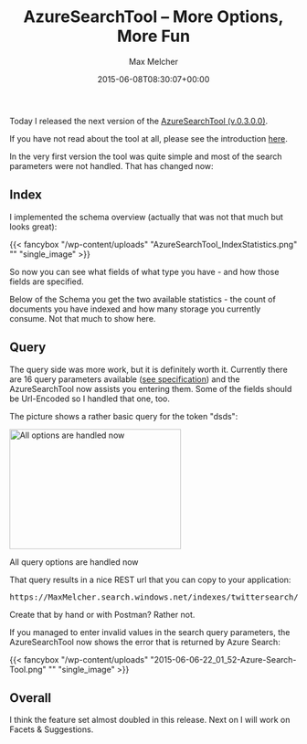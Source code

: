 ﻿---
title: AzureSearchTool – More Options, More Fun
author: Max Melcher
aliases:
   - "/post/2015-06-08-azuresearchtool-more-options-more-fun/"
2015: "06"
type: post
date: 2015-06-08T08:30:07+00:00
url: /2015/06/azuresearchtool-more-options-more-fun/
yourls_shorturl:
  - http://melcher.it/s/5l
categories:
  - Azure
  - Azure Search
  - AzureSearchTool

---
Today I released the next version of the <a href="http://melcher.it/s/5k" target="_blank">AzureSearchTool (v.0.3.0.0)</a>.
  
If you have not read about the tool at all, please see the introduction <a href="https://melcher.it/2015/06/azuresearchtool-the-very-first-release/" target="_blank">here</a>.

In the very first version the tool was quite simple and most of the search parameters were not handled. That has changed now:

## Index

I implemented the schema overview (actually that was not that much but looks great):

{{< fancybox "/wp-content/uploads" "AzureSearchTool_IndexStatistics.png" "" "single_image" >}}

So now you can see what fields of what type you have - and how those fields are specified.

Below of the Schema you get the two available statistics - the count of documents you have indexed and how many storage you currently consume. Not that much to show here.

## Query

The query side was more work, but it is definitely worth it. Currently there are 16 query parameters available ([see specification][1]) and the AzureSearchTool now assists you entering them. Some of the fields should be Url-Encoded so I handled that one, too.

The picture shows a rather basic query for the token "dsds":

<div id="attachment_1948" style="width: 310px" class="wp-caption aligncenter">
  <a href="https://melcher.it/wp-content/uploads/AzureSearchTool_QueryOptions.png"><img data-attachment-id="1948" data-permalink="https://melcher.it/2015/06/azuresearchtool-more-options-more-fun/azuresearchtool_queryoptions/" data-orig-file="https://melcher.it/wp-content/uploads/AzureSearchTool_QueryOptions.png" data-orig-size="1143,800" data-comments-opened="1" data-image-meta="{&quot;aperture&quot;:&quot;0&quot;,&quot;credit&quot;:&quot;&quot;,&quot;camera&quot;:&quot;&quot;,&quot;caption&quot;:&quot;&quot;,&quot;created_timestamp&quot;:&quot;0&quot;,&quot;copyright&quot;:&quot;&quot;,&quot;focal_length&quot;:&quot;0&quot;,&quot;iso&quot;:&quot;0&quot;,&quot;shutter_speed&quot;:&quot;0&quot;,&quot;title&quot;:&quot;&quot;,&quot;orientation&quot;:&quot;0&quot;}" data-image-title="AzureSearchTool QueryOptions" data-image-description="" data-medium-file="https://melcher.it/wp-content/uploads/AzureSearchTool_QueryOptions-300x210.png" data-large-file="https://melcher.it/wp-content/uploads/AzureSearchTool_QueryOptions-1024x717.png" class="size-medium wp-image-1948" src="https://melcher.it/wp-content/uploads/AzureSearchTool_QueryOptions-300x210.png" alt="All options are handled now" width="300" height="210" srcset="https://melcher.it/wp-content/uploads/AzureSearchTool_QueryOptions-300x210.png 300w, https://melcher.it/wp-content/uploads/AzureSearchTool_QueryOptions-1024x717.png 1024w, https://melcher.it/wp-content/uploads/AzureSearchTool_QueryOptions-930x651.png 930w, https://melcher.it/wp-content/uploads/AzureSearchTool_QueryOptions-765x535.png 765w, https://melcher.it/wp-content/uploads/AzureSearchTool_QueryOptions.png 1143w" sizes="(max-width: 300px) 100vw, 300px" /></a>
  
  <p class="wp-caption-text">
    All query options are handled now
  </p>
</div>

That query results in a nice REST url that you can copy to your application:

<pre class="width-set:true wrap:true lang:default decode:true ">https://MaxMelcher.search.windows.net/indexes/twittersearch/docs?api-version=2015-02-28-Preview&search=dsds&$top=7&$skip=1&$filter=Score%20gt%200.5&searchMode=any&searchFields=Text&$count=true&$orderby=Created&$select=Text,Mention&highlight=Text&highlightPreTag=%3Cli%3E&highlightPostTag=%3C%2Fli%3E</pre>

Create that by hand or with Postman? Rather not.

If you managed to enter invalid values in the search query parameters, the AzureSearchTool now shows the error that is returned by Azure Search:

{{< fancybox "/wp-content/uploads" "2015-06-06-22_01_52-Azure-Search-Tool.png" "" "single_image" >}}

## Overall

I think the feature set almost doubled in this release. Next on I will work on Facets & Suggestions.

 [1]: https://msdn.microsoft.com/en-us/library/azure/dn798927.aspx
